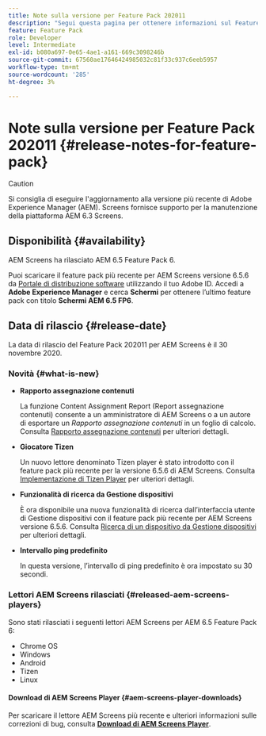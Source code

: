 ```yaml
---
title: Note sulla versione per Feature Pack 202011
description: "Segui questa pagina per ottenere informazioni sul Feature Pack di AEM Screens 202011 rilasciato il 30 novembre 2020."
feature: Feature Pack
role: Developer
level: Intermediate
exl-id: b080a697-0e65-4ae1-a161-669c3098246b
source-git-commit: 67560ae17646424985032c81f33c937c6eeb5957
workflow-type: tm+mt
source-wordcount: '285'
ht-degree: 3%

---
```


# Note sulla versione per Feature Pack 202011 {#release-notes-for-feature-pack}

>[!CAUTION]
>Si consiglia di eseguire l&#39;aggiornamento alla versione più recente di Adobe Experience Manager (AEM). Screens fornisce supporto per la manutenzione della piattaforma AEM 6.3 Screens.

## Disponibilità {#availability}

AEM Screens ha rilasciato AEM 6.5 Feature Pack 6.

Puoi scaricare il feature pack più recente per AEM Screens versione 6.5.6 da [Portale di distribuzione software](https://experience.adobe.com/#/downloads/content/software-distribution/it/aem.html) utilizzando il tuo Adobe ID. Accedi a **Adobe Experience Manager** e cerca **Schermi** per ottenere l’ultimo feature pack con titolo **Schermi AEM 6.5 FP6**.

## Data di rilascio {#release-date}

La data di rilascio del Feature Pack 202011 per AEM Screens è il 30 novembre 2020.

### Novità {#what-is-new}

* **Rapporto assegnazione contenuti**

  La funzione Content Assignment Report (Report assegnazione contenuti) consente a un amministratore di AEM Screens o a un autore di esportare un *Rapporto assegnazione contenuti* in un foglio di calcolo.
Consulta [Rapporto assegnazione contenuti](/help/user-guide/content-assignment-report.md) per ulteriori dettagli.


* **Giocatore Tizen**

  Un nuovo lettore denominato Tizen player è stato introdotto con il feature pack più recente per la versione 6.5.6 di AEM Screens.
Consulta [Implementazione di Tizen Player](/help/user-guide/tizen-player.md) per ulteriori dettagli.

* **Funzionalità di ricerca da Gestione dispositivi**

  È ora disponibile una nuova funzionalità di ricerca dall’interfaccia utente di Gestione dispositivi con il feature pack più recente per AEM Screens versione 6.5.6.
Consulta [Ricerca di un dispositivo da Gestione dispositivi](/help/user-guide/device-registration.md#search-device) per ulteriori dettagli.

* **Intervallo ping predefinito**

  In questa versione, l’intervallo di ping predefinito è ora impostato su 30 secondi.

### Lettori AEM Screens rilasciati {#released-aem-screens-players}

Sono stati rilasciati i seguenti lettori AEM Screens per AEM 6.5 Feature Pack 6:

* Chrome OS
* Windows
* Android
* Tizen
* Linux

#### Download di AEM Screens Player  {#aem-screens-player-downloads}

Per scaricare il lettore AEM Screens più recente e ulteriori informazioni sulle correzioni di bug, consulta **[Download di AEM Screens Player](https://download.macromedia.com/screens/index.html)**.
